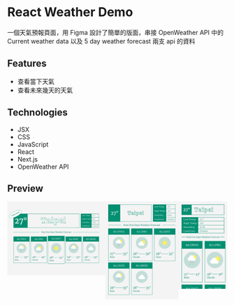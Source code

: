 # React Weather Demo

一個天氣預報頁面，用 Figma 設計了簡單的版面，串接 OpenWeather API 中的 Current weather data 以及 5 day weather forecast 兩支 api 的資料

## Features

- 查看當下天氣
- 查看未來幾天的天氣

## Technologies

- JSX
- CSS
- JavaScript
- React
- Next.js
- OpenWeather API

## Preview
<div style="display: flex; align-items: flex-start;">
  <a href="public/img-weather-preview.png" target="_blank">
    <img src="public/img-weather-preview.png" alt="Weather Preview" style="width: 400px; height: auto;">
  </a>
  <a href="public/img-weather-preview-md.png" target="_blank">
    <img src="public/img-weather-preview-md.png" alt="Weather Preview" style="width: 300px; height: auto;">
  </a>
  <a href="public/img-weather-preview-sm.png" target="_blank">
    <img src="public/img-weather-preview-sm.png" alt="Weather Preview" style="width: 200px; height: auto;">
  </a>
</div>

